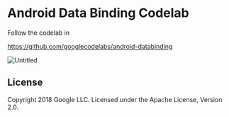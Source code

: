 Android Data Binding Codelab
=============================================
Follow the codelab in

https://github.com/googlecodelabs/android-databinding

![Untitled](https://user-images.githubusercontent.com/25854605/90702422-e8154780-e293-11ea-9228-8c7540b7a4cf.gif)



License
--------

Copyright 2018 Google LLC. Licensed under the Apache License, Version 2.0.
